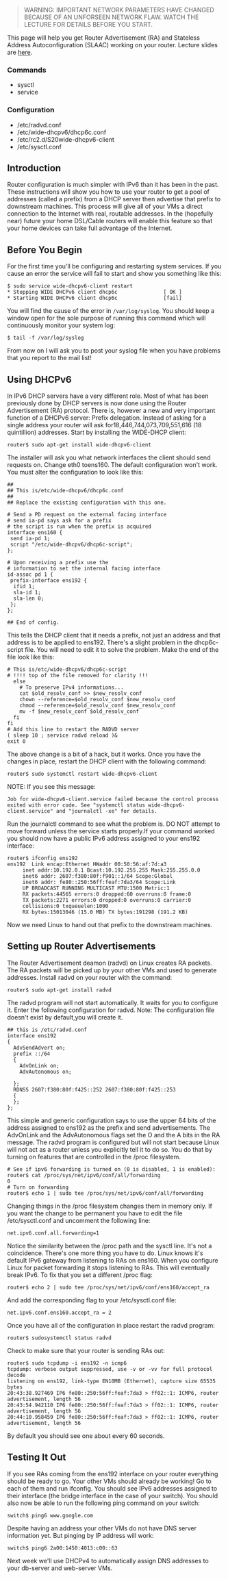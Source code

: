 > WARNING: IMPORTANT NETWORK PARAMETERS HAVE CHANGED BECAUSE OF AN UNFORSEEN NETWORK FLAW. WATCH THE LECTURE FOR DETAILS BEFORE YOU START.

This page will help you get Router Advertisement (RA) and Stateless Address Autoconfiguration (SLAAC) working on your router.
Lecture slides are [here](https://docs.google.com/presentation/d/1zO7pIglYaegFsGGOsybzQQUtbEZypmS_fEd2nsS7UZI/edit?usp=sharing).

### Commands 

  * sysctl
  * service

### Configuration 

  * /etc/radvd.conf
  * /etc/wide-dhcpv6/dhcp6c.conf
  * /etc/rc2.d/S20wide-dhcpv6-client
  * /etc/sysctl.conf

## Introduction 

Router configuration is much simpler with IPv6 than it has been in the past. These instructions will show you how to use your router to get a pool of addresses (called a prefix) from a DHCP server then advertise that prefix to downstream machines. This process will give all of your VMs a direct connection to the Internet with real, routable addresses. In the (hopefully near) future your home DSL/Cable routers will enable this feature so that your home devices can take full advantage of the Internet.

## Before You Begin 

For the first time you'll be configuring and restarting system services. If you cause an error the service will fail to start and show you something like this:

```
$ sudo service wide-dhcpv6-client restart
* Stopping WIDE DHCPv6 client dhcp6c               [ OK ]
* Starting WIDE DHCPv6 client dhcp6c               [fail]
```

You will find the cause of the error in `/var/log/syslog`. You should keep a window open for the sole purpose of running this command which will continuously monitor your system log:

```
$ tail -f /var/log/syslog
```

From now on I will ask you to post your syslog file when you have problems that you report to the mail list!

## Using DHCPv6 

In IPv6 DHCP servers have a very different role. Most of what has been previously done by DHCP servers is now done using the Router Advertisement (RA) protocol. There is, however a new and very important function of a DHCPv6 server: Prefix delegation. Instead of asking for a single address your router will ask for18,446,744,073,709,551,616 (18 quintillion) addresses. Start by installing the WIDE-DHCP client:

```
router$ sudo apt-get install wide-dhcpv6-client
```

The installer will ask you what network interfaces the client should send requests on. Change eth0 toens160. The default configuration won't work. You must alter the configuration to look like this:

```
##
## This is/etc/wide-dhcpv6/dhcp6c.conf
##
## Replace the existing configuration with this one.

# Send a PD request on the external facing interface
# send ia-pd says ask for a prefix
# the script is run when the prefix is acquired
interface ens160 {
 send ia-pd 1;
 script "/etc/wide-dhcpv6/dhcp6c-script";
};

# Upon receiving a prefix use the
# information to set the internal facing interface
id-assoc pd 1 {
 prefix-interface ens192 {
  ifid 1;
  sla-id 1;
  sla-len 0;
 };
};

## End of config.
```

This tells the DHCP client that it needs a prefix, not just an address and that address is to be applied to ens192. There's a slight problem in the dhcp6c-script file. You will need to edit it to solve the problem. Make the end of the file look like this:

```
# This is/etc/wide-dhcpv6/dhcp6c-script
# !!!! top of the file removed for clarity !!!
  else
    # To preserve IPv4 informations...
    cat $old_resolv_conf >> $new_resolv_conf
    chown --reference=$old_resolv_conf $new_resolv_conf
    chmod --reference=$old_resolv_conf $new_resolv_conf
    mv -f $new_resolv_conf $old_resolv_conf
  fi
fi
# Add this line to restart the RADVD server
( sleep 10 ; service radvd reload )& 
exit 0
```

The above change is a bit of a hack, but it works. Once you have the changes in place, restart the DHCP client with the following command:

```
router$ sudo systemctl restart wide-dhcpv6-client
```

NOTE: If you see this message:

```
Job for wide-dhcpv6-client.service failed because the control process exited with error code. See "systemctl status wide-dhcpv6-client.service" and "journalctl -xe" for details.
```

Run the journalctl command to see what the problem is. DO NOT attempt to move forward unless the service starts properly.If your command worked you should now have a public IPv6 address assigned to your ens192 interface:

```
router$ ifconfig ens192
ens192  Link encap:Ethernet HWaddr 00:50:56:af:7d:a3 
     inet addr:10.192.0.1 Bcast:10.192.255.255 Mask:255.255.0.0
     inet6 addr: 2607:f380:80f:f901::1/64 Scope:Global
     inet6 addr: fe80::250:56ff:feaf:7da3/64 Scope:Link
     UP BROADCAST RUNNING MULTICAST MTU:1500 Metric:1
     RX packets:44565 errors:0 dropped:60 overruns:0 frame:0
     TX packets:2271 errors:0 dropped:0 overruns:0 carrier:0
     collisions:0 txqueuelen:1000
     RX bytes:15013046 (15.0 MB) TX bytes:191298 (191.2 KB)
```

Now we need Linux to hand out that prefix to the downstream machines.

## Setting up Router Advertisements 

The Router Advertisement deamon (radvd) on Linux creates RA packets. The RA packets will be picked up by your other VMs and used to generate addresses. Install radvd on your router with the command:

```
router$ sudo apt-get install radvd
```

The radvd program will not start automatically. It waits for you to configure it. Enter the following configuration for radvd. Note: The configuration file doesn't exist by default,you will create it. 

```
## this is /etc/radvd.conf
interface ens192
{ 
  AdvSendAdvert on;
  prefix ::/64  
  {
    AdvOnLink on;
    AdvAutonomous on;
 
  };
  RDNSS 2607:f380:80f:f425::252 2607:f380:80f:f425::253
  {
  };
};
```

This simple and generic configuration says to use the upper 64 bits of the address assigned to ens192 as the prefix and send advertisements. The AdvOnLink and the AdvAutonomous flags set the O and the A bits in the RA message. The radvd program is configured but will not start because Linux will not act as a router unless you explicitly tell it to do so. You do that by turning on features that are controlled in the /proc filesystem.

```
# See if ipv6 forwarding is turned on (0 is disabled, 1 is enabled):
router$ cat /proc/sys/net/ipv6/conf/all/forwarding
0
# Turn on forwarding
router$ echo 1 | sudo tee /proc/sys/net/ipv6/conf/all/forwarding
```

Changing things in the /proc filesystem changes them in memory only. If you want the change to be permanent you have to edit the file /etc/sysctl.conf and uncomment the following line:

```
net.ipv6.conf.all.forwarding=1
```

Notice the similarity between the /proc path and the sysctl line. It's not a coincidence. There's one more thing you have to do. Linux knows it's default IPv6 gateway from listening to RAs on ens160. When you configure Linux for packet forwarding it stops listening to RAs. This will eventually break IPv6. To fix that you set a different /proc flag:

```
router$ echo 2 | sudo tee /proc/sys/net/ipv6/conf/ens160/accept_ra
```

And add the corresponding flag to your /etc/sysctl.conf file:

```
net.ipv6.conf.ens160.accept_ra = 2
```

Once you have all of the configuration in place restart the radvd program:

```
router$ sudosystemctl status radvd
```

Check to make sure that your router is sending RAs out:

```
router$ sudo tcpdump -i ens192 -n icmp6
tcpdump: verbose output suppressed, use -v or -vv for full protocol decode
listening on ens192, link-type EN10MB (Ethernet), capture size 65535 bytes
20:43:38.927469 IP6 fe80::250:56ff:feaf:7da3 > ff02::1: ICMP6, router advertisement, length 56
20:43:54.942110 IP6 fe80::250:56ff:feaf:7da3 > ff02::1: ICMP6, router advertisement, length 56
20:44:10.958459 IP6 fe80::250:56ff:feaf:7da3 > ff02::1: ICMP6, router advertisement, length 56
```

By default you should see one about every 60 seconds.

## Testing It Out 

If you see RAs coming from the ens192 interface on your router everything should be ready to go. Your other VMs should already be working! Go to each of them and run ifconfig. You should see IPv6 addresses assigned to their interface (the bridge interface in the case of your switch). You should also now be able to run the following ping command on your switch:

```
switch$ ping6 www.google.com
```

Despite having an address your other VMs do not have DNS server information yet. But pinging by IP address will work:

```
switch$ ping6 2a00:1450:4013:c00::63
```

Next week we'll use DHCPv4 to automatically assign DNS addresses to your db-server and web-server VMs.